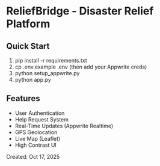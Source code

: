 # ReliefBridge - Disaster Relief Platform

## Quick Start
1. pip install -r requirements.txt
2. cp .env.example .env  (then add your Appwrite creds)
3. python setup_appwrite.py
4. python app.py

## Features
- User Authentication
- Help Request System
- Real-Time Updates (Appwrite Realtime)
- GPS Geolocation
- Live Map (Leaflet)
- High Contrast UI

Created: Oct 17, 2025